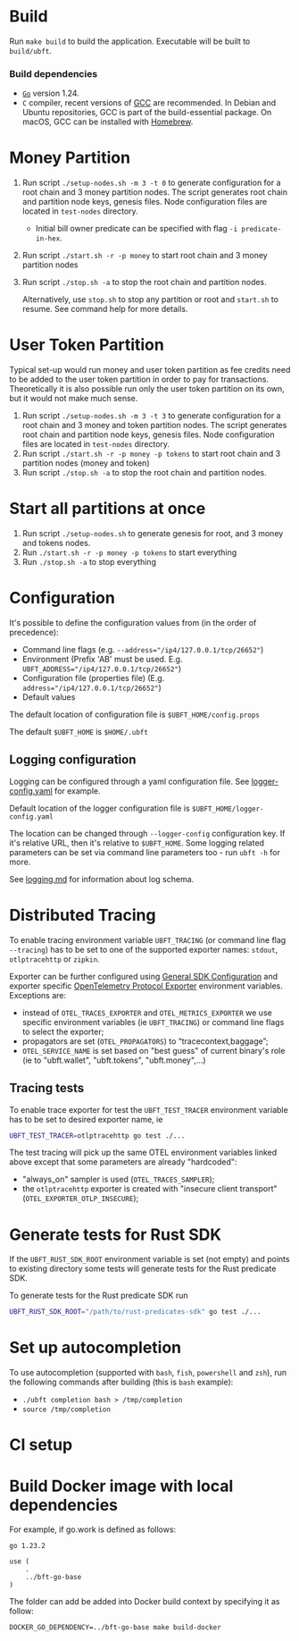 # Build

Run `make build` to build the application. Executable will be built to `build/ubft`. 

### Build dependencies

* [`Go`](https://go.dev/doc/install) version 1.24.
* `C` compiler, recent versions of [GCC](https://gcc.gnu.org/) are recommended. In Debian and Ubuntu repositories, GCC is part of the build-essential package. On macOS, GCC can be installed with [Homebrew](https://formulae.brew.sh/formula/gcc).

# Money Partition

1. Run script `./setup-nodes.sh -m 3 -t 0` to generate configuration for a root chain and 3 money partition nodes.
    The script generates root chain and partition node keys, genesis files.
    Node configuration files are located in `test-nodes` directory.
   * Initial bill owner predicate can be specified with flag `-i predicate-in-hex`.
2. Run script `./start.sh -r -p money` to start root chain and 3 money partition nodes
3. Run script `./stop.sh -a` to stop the root chain and partition nodes.
   
   Alternatively, use `stop.sh` to stop any partition or root and `start.sh` to resume. See command help for more details. 

# User Token Partition

Typical set-up would run money and user token partition as fee credits need to be added to the user token partition
in order to pay for transactions.
Theoretically it is also possible run only the user token partition on its own, but it would not make much sense.
1. Run script `./setup-nodes.sh -m 3 -t 3` to generate configuration for a root chain and 3 money and token partition nodes.
   The script generates root chain and partition node keys, genesis files.
   Node configuration files are located in `test-nodes` directory.
2. Run script `./start.sh -r -p money -p tokens` to start root chain and 3 partition nodes (money and token)
3. Run script `./stop.sh -a` to stop the root chain and partition nodes.

# Start all partitions at once

1. Run script `./setup-nodes.sh` to generate genesis for root, and 3 money and tokens nodes.
2. Run `./start.sh -r -p money -p tokens` to start everything
3. Run `./stop.sh -a` to stop everything

# Configuration

It's possible to define the configuration values from (in the order of precedence):

* Command line flags (e.g. `--address="/ip4/127.0.0.1/tcp/26652"`)
* Environment (Prefix 'AB' must be used. E.g. `UBFT_ADDRESS="/ip4/127.0.0.1/tcp/26652"`)
* Configuration file (properties file) (E.g. `address="/ip4/127.0.0.1/tcp/26652"`)
* Default values

The default location of configuration file is `$UBFT_HOME/config.props`

The default `$UBFT_HOME` is `$HOME/.ubft`

## Logging configuration

Logging can be configured through a yaml configuration file. See [logger-config.yaml](cli/ubft/config/logger-config.yaml) for example.

Default location of the logger configuration file is `$UBFT_HOME/logger-config.yaml`

The location can be changed through `--logger-config` configuration key. If it's relative URL, then it's relative
to `$UBFT_HOME`. Some logging related parameters can be set via command line parameters too - run `ubft -h`
for more.

See [logging.md](./docs/logging.md) for information about log schema.

# Distributed Tracing

To enable tracing environment variable `UBFT_TRACING` (or command line flag `--tracing`) has
to be set to one of the supported exporter names: `stdout`, `otlptracehttp` or `zipkin`.

Exporter can be further configured using
[General SDK Configuration](https://opentelemetry.io/docs/concepts/sdk-configuration/general-sdk-configuration/)
and exporter specific
[OpenTelemetry Protocol Exporter](https://github.com/open-telemetry/opentelemetry-specification/blob/main/specification/protocol/exporter.md)
environment variables.
Exceptions are:

- instead of `OTEL_TRACES_EXPORTER` and `OTEL_METRICS_EXPORTER` we use specific
  environment variables (ie `UBFT_TRACING`) or command line flags to select the exporter;
- propagators are set (`OTEL_PROPAGATORS`)  to “tracecontext,baggage”;
- `OTEL_SERVICE_NAME` is set based on "best guess" of current binary's role (ie to
  "ubft.wallet", "ubft.tokens", "ubft.money",...)

## Tracing tests

To enable trace exporter for test the `UBFT_TEST_TRACER` environment variable has to be set
to desired exporter name, ie

```sh
UBFT_TEST_TRACER=otlptracehttp go test ./...
```

The test tracing will pick up the same OTEL environment variables linked above except that
some parameters are already "hardcoded":

- "always_on" sampler is used (`OTEL_TRACES_SAMPLER`);
- the `otlptracehttp` exporter is created with "insecure client transport"
  (`OTEL_EXPORTER_OTLP_INSECURE`);

# Generate tests for Rust SDK

If the `UBFT_RUST_SDK_ROOT` environment variable is set (not empty) and points to
existing directory some tests will generate tests for the Rust predicate SDK.

To generate tests for the Rust predicate SDK run
```sh
UBFT_RUST_SDK_ROOT="/path/to/rust-predicates-sdk" go test ./...
```

# Set up autocompletion

To use autocompletion (supported with `bash`, `fish`, `powershell` and `zsh`), run the following commands after
building (this is `bash` example):

* `./ubft completion bash > /tmp/completion`
* `source /tmp/completion`

# CI setup

# Build Docker image with local dependencies

For example, if go.work is defined as follows:

```plain
go 1.23.2

use (
    .
    ../bft-go-base
)
```

The folder can add be added into Docker build context by specifying it as follow:

```console
DOCKER_GO_DEPENDENCY=../bft-go-base make build-docker
```

